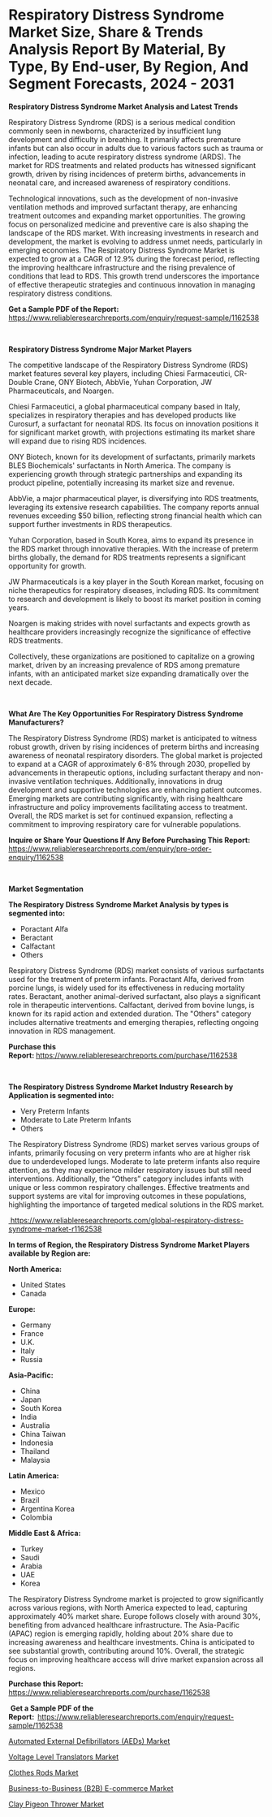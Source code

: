 <p><h1>Respiratory Distress Syndrome Market Size, Share & Trends Analysis Report By Material, By Type, By End-user, By Region, And Segment Forecasts, 2024 - 2031</h1></p><p><strong>Respiratory Distress Syndrome Market Analysis and Latest Trends</strong></p>
<p><p>Respiratory Distress Syndrome (RDS) is a serious medical condition commonly seen in newborns, characterized by insufficient lung development and difficulty in breathing. It primarily affects premature infants but can also occur in adults due to various factors such as trauma or infection, leading to acute respiratory distress syndrome (ARDS). The market for RDS treatments and related products has witnessed significant growth, driven by rising incidences of preterm births, advancements in neonatal care, and increased awareness of respiratory conditions.</p><p>Technological innovations, such as the development of non-invasive ventilation methods and improved surfactant therapy, are enhancing treatment outcomes and expanding market opportunities. The growing focus on personalized medicine and preventive care is also shaping the landscape of the RDS market. With increasing investments in research and development, the market is evolving to address unmet needs, particularly in emerging economies. The Respiratory Distress Syndrome Market is expected to grow at a CAGR of 12.9% during the forecast period, reflecting the improving healthcare infrastructure and the rising prevalence of conditions that lead to RDS. This growth trend underscores the importance of effective therapeutic strategies and continuous innovation in managing respiratory distress conditions.</p></p>
<p><strong>Get a Sample PDF of the Report:&nbsp;</strong> <a href="https://www.reliableresearchreports.com/enquiry/request-sample/1162538?utm_campaign=32&utm_medium=2&utm_source=Github&utm_content=ia&utm_term=29092024&utm_id=respiratory-distress-syndrome">https://www.reliableresearchreports.com/enquiry/request-sample/1162538</a></p>
<p>&nbsp;</p>
<p><strong>Respiratory Distress Syndrome Major Market Players</strong></p>
<p><p>The competitive landscape of the Respiratory Distress Syndrome (RDS) market features several key players, including Chiesi Farmaceutici, CR-Double Crane, ONY Biotech, AbbVie, Yuhan Corporation, JW Pharmaceuticals, and Noargen. </p><p>Chiesi Farmaceutici, a global pharmaceutical company based in Italy, specializes in respiratory therapies and has developed products like Curosurf, a surfactant for neonatal RDS. Its focus on innovation positions it for significant market growth, with projections estimating its market share will expand due to rising RDS incidences.</p><p>ONY Biotech, known for its development of surfactants, primarily markets BLES Biochemicals' surfactants in North America. The company is experiencing growth through strategic partnerships and expanding its product pipeline, potentially increasing its market size and revenue.</p><p>AbbVie, a major pharmaceutical player, is diversifying into RDS treatments, leveraging its extensive research capabilities. The company reports annual revenues exceeding $50 billion, reflecting strong financial health which can support further investments in RDS therapeutics.</p><p>Yuhan Corporation, based in South Korea, aims to expand its presence in the RDS market through innovative therapies. With the increase of preterm births globally, the demand for RDS treatments represents a significant opportunity for growth.</p><p>JW Pharmaceuticals is a key player in the South Korean market, focusing on niche therapeutics for respiratory diseases, including RDS. Its commitment to research and development is likely to boost its market position in coming years.</p><p>Noargen is making strides with novel surfactants and expects growth as healthcare providers increasingly recognize the significance of effective RDS treatments.</p><p>Collectively, these organizations are positioned to capitalize on a growing market, driven by an increasing prevalence of RDS among premature infants, with an anticipated market size expanding dramatically over the next decade.</p></p>
<p>&nbsp;</p>
<p><strong>What Are The Key Opportunities For Respiratory Distress Syndrome Manufacturers?</strong></p>
<p><p>The Respiratory Distress Syndrome (RDS) market is anticipated to witness robust growth, driven by rising incidences of preterm births and increasing awareness of neonatal respiratory disorders. The global market is projected to expand at a CAGR of approximately 6-8% through 2030, propelled by advancements in therapeutic options, including surfactant therapy and non-invasive ventilation techniques. Additionally, innovations in drug development and supportive technologies are enhancing patient outcomes. Emerging markets are contributing significantly, with rising healthcare infrastructure and policy improvements facilitating access to treatment. Overall, the RDS market is set for continued expansion, reflecting a commitment to improving respiratory care for vulnerable populations.</p></p>
<p><strong>Inquire or Share Your Questions If Any Before Purchasing This Report:</strong> <a href="https://www.reliableresearchreports.com/enquiry/pre-order-enquiry/1162538?utm_campaign=32&utm_medium=2&utm_source=Github&utm_content=ia&utm_term=29092024&utm_id=respiratory-distress-syndrome">https://www.reliableresearchreports.com/enquiry/pre-order-enquiry/1162538</a></p>
<p>&nbsp;</p>
<p><strong>Market Segmentation</strong></p>
<p><strong>The Respiratory Distress Syndrome Market Analysis by types is segmented into:</strong></p>
<p><ul><li>Poractant Alfa</li><li>Beractant</li><li>Calfactant</li><li>Others</li></ul></p>
<p><p>Respiratory Distress Syndrome (RDS) market consists of various surfactants used for the treatment of preterm infants. Poractant Alfa, derived from porcine lungs, is widely used for its effectiveness in reducing mortality rates. Beractant, another animal-derived surfactant, also plays a significant role in therapeutic interventions. Calfactant, derived from bovine lungs, is known for its rapid action and extended duration. The "Others" category includes alternative treatments and emerging therapies, reflecting ongoing innovation in RDS management.</p></p>
<p><strong>Purchase this Report:&nbsp;</strong><a href="https://www.reliableresearchreports.com/purchase/1162538?utm_campaign=32&utm_medium=2&utm_source=Github&utm_content=ia&utm_term=29092024&utm_id=respiratory-distress-syndrome">https://www.reliableresearchreports.com/purchase/1162538</a></p>
<p>&nbsp;</p>
<p><strong>The Respiratory Distress Syndrome Market Industry Research by Application is segmented into:</strong></p>
<p><ul><li>Very Preterm Infants</li><li>Moderate to Late Preterm Infants</li><li>Others</li></ul></p>
<p><p>The Respiratory Distress Syndrome (RDS) market serves various groups of infants, primarily focusing on very preterm infants who are at higher risk due to underdeveloped lungs. Moderate to late preterm infants also require attention, as they may experience milder respiratory issues but still need interventions. Additionally, the “Others” category includes infants with unique or less common respiratory challenges. Effective treatments and support systems are vital for improving outcomes in these populations, highlighting the importance of targeted medical solutions in the RDS market.</p></p>
<p><a href="https://www.reliableresearchreports.com/global-respiratory-distress-syndrome-market-r1162538?utm_campaign=32&utm_medium=2&utm_source=Github&utm_content=ia&utm_term=29092024&utm_id=respiratory-distress-syndrome">&nbsp;https://www.reliableresearchreports.com/global-respiratory-distress-syndrome-market-r1162538</a></p>
<p><strong>In terms of Region, the Respiratory Distress Syndrome Market Players available by Region are:</strong></p>
<p>
    <p> <strong> North America: </strong>
        <ul>
            <li>United States</li>
            <li>Canada</li>
        </ul>
        </p> 
    <p> <strong> Europe: </strong>
        <ul>
            <li>Germany</li>
            <li>France</li>
            <li>U.K.</li>
            <li>Italy</li>
            <li>Russia</li>
        </ul>
        </p> 
    <p> <strong> Asia-Pacific: </strong>
        <ul>
            <li>China</li>
            <li>Japan</li>
            <li>South Korea</li>
            <li>India</li>
            <li>Australia</li>
            <li>China Taiwan</li>
            <li>Indonesia</li>
            <li>Thailand</li>
            <li>Malaysia</li>
        </ul>
        </p> 
    <p> <strong> Latin America: </strong>
        <ul>
            <li>Mexico</li>
            <li>Brazil</li>
            <li>Argentina Korea</li>
            <li>Colombia</li>
        </ul>
        </p> 
    <p> <strong> Middle East & Africa: </strong>
        <ul>
            <li>Turkey</li>
            <li>Saudi</li>
            <li>Arabia</li>
            <li>UAE</li>
            <li>Korea</li>
        </ul>
    </p>
    </p>
<p><p>The Respiratory Distress Syndrome market is projected to grow significantly across various regions, with North America expected to lead, capturing approximately 40% market share. Europe follows closely with around 30%, benefiting from advanced healthcare infrastructure. The Asia-Pacific (APAC) region is emerging rapidly, holding about 20% share due to increasing awareness and healthcare investments. China is anticipated to see substantial growth, contributing around 10%. Overall, the strategic focus on improving healthcare access will drive market expansion across all regions.</p></p>
<p><strong>Purchase this Report: </strong><a href="https://www.reliableresearchreports.com/purchase/1162538?utm_campaign=32&utm_medium=2&utm_source=Github&utm_content=ia&utm_term=29092024&utm_id=respiratory-distress-syndrome">https://www.reliableresearchreports.com/purchase/1162538</a></p>
<p>&nbsp;<strong>Get a Sample PDF of the Report:&nbsp;&nbsp;</strong><a href="https://www.reliableresearchreports.com/enquiry/request-sample/1162538?utm_campaign=32&utm_medium=2&utm_source=Github&utm_content=ia&utm_term=29092024&utm_id=respiratory-distress-syndrome">https://www.reliableresearchreports.com/enquiry/request-sample/1162538</a></p>
<p><strong></strong></p>
<p><p><a href="https://github.com/JakirUddin651/Market-Research-Report-List-1/blob/main/automated-external-defibrillators-aeds-market.md?utm_campaign=32&utm_medium=2&utm_source=Github&utm_content=ia&utm_term=29092024&utm_id=respiratory-distress-syndrome">Automated External Defibrillators (AEDs) Market</a></p><p><a href="https://issuu.com/reportprime-2/docs/voltage-level-translators-market-si_8fabab743654a6?utm_campaign=32&utm_medium=2&utm_source=Github&utm_content=ia&utm_term=29092024&utm_id=respiratory-distress-syndrome">Voltage Level Translators Market</a></p><p><a href="https://www.linkedin.com/pulse/clothes-rods-industry-sector-new-technologies-market-eofvc?utm_campaign=32&utm_medium=2&utm_source=Github&utm_content=ia&utm_term=29092024&utm_id=respiratory-distress-syndrome">Clothes Rods Market</a></p><p><a href="https://github.com/BesaLoshi2000/Market-Research-Report-List-1/blob/main/business-to-business-b2b-e-commerce-market.md?utm_campaign=32&utm_medium=2&utm_source=Github&utm_content=ia&utm_term=29092024&utm_id=respiratory-distress-syndrome">Business-to-Business (B2B) E-commerce Market</a></p><p><a href="https://www.linkedin.com/pulse/mapping-clay-pigeon-thrower-market-trends-challenges-y11uc?utm_campaign=32&utm_medium=2&utm_source=Github&utm_content=ia&utm_term=29092024&utm_id=respiratory-distress-syndrome">Clay Pigeon Thrower Market</a></p></p>